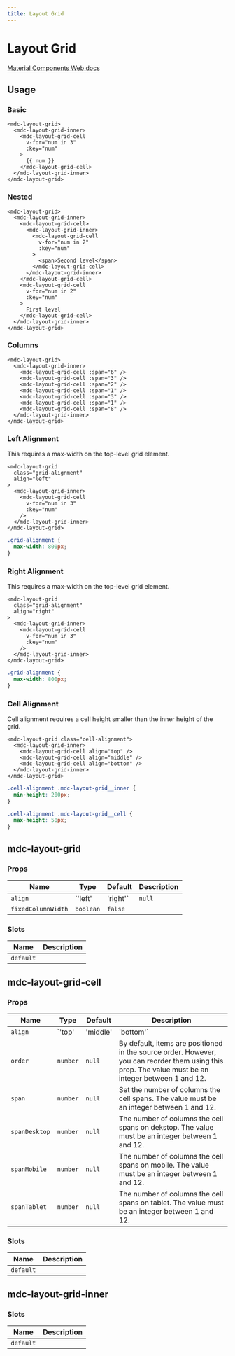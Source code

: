 ```yaml
---
title: Layout Grid
---
```


# Layout Grid

[Material Components Web docs](https://github.com/material-components/material-components-web/tree/v10.0.0/packages/mdc-layout-grid)

<v-layout-grid-demo1 />

## Usage

### Basic

```vue
<mdc-layout-grid>
  <mdc-layout-grid-inner>
    <mdc-layout-grid-cell
      v-for="num in 3"
      :key="num"
    >
      {{ num }}
    </mdc-layout-grid-cell>
  </mdc-layout-grid-inner>
</mdc-layout-grid>
```

### Nested

```vue
<mdc-layout-grid>
  <mdc-layout-grid-inner>
    <mdc-layout-grid-cell>
      <mdc-layout-grid-inner>
        <mdc-layout-grid-cell
          v-for="num in 2"
          :key="num"
        >
          <span>Second level</span>
        </mdc-layout-grid-cell>
      </mdc-layout-grid-inner>
    </mdc-layout-grid-cell>
    <mdc-layout-grid-cell
      v-for="num in 2"
      :key="num"
    >
      First level
    </mdc-layout-grid-cell>
  </mdc-layout-grid-inner>
</mdc-layout-grid>
```

### Columns

```vue
<mdc-layout-grid>
  <mdc-layout-grid-inner>
    <mdc-layout-grid-cell :span="6" />
    <mdc-layout-grid-cell :span="3" />
    <mdc-layout-grid-cell :span="2" />
    <mdc-layout-grid-cell :span="1" />
    <mdc-layout-grid-cell :span="3" />
    <mdc-layout-grid-cell :span="1" />
    <mdc-layout-grid-cell :span="8" />
  </mdc-layout-grid-inner>
</mdc-layout-grid>
```

### Left Alignment

This requires a max-width on the top-level grid element.

```vue
<mdc-layout-grid
  class="grid-alignment"
  align="left"
>
  <mdc-layout-grid-inner>
    <mdc-layout-grid-cell
      v-for="num in 3"
      :key="num"
    />
  </mdc-layout-grid-inner>
</mdc-layout-grid>
```

```css
.grid-alignment {
  max-width: 800px;
}
```

### Right Alignment

This requires a max-width on the top-level grid element.

```vue
<mdc-layout-grid
  class="grid-alignment"
  align="right"
>
  <mdc-layout-grid-inner>
    <mdc-layout-grid-cell
      v-for="num in 3"
      :key="num"
    />
  </mdc-layout-grid-inner>
</mdc-layout-grid>
```

```css
.grid-alignment {
  max-width: 800px;
}
```

### Cell Alignment

Cell alignment requires a cell height smaller than the inner height of the grid.

```vue
<mdc-layout-grid class="cell-alignment">
  <mdc-layout-grid-inner>
    <mdc-layout-grid-cell align="top" />
    <mdc-layout-grid-cell align="middle" />
    <mdc-layout-grid-cell align="bottom" />
  </mdc-layout-grid-inner>
</mdc-layout-grid>
```

```css
.cell-alignment .mdc-layout-grid__inner {
  min-height: 200px;
}

.cell-alignment .mdc-layout-grid__cell {
  max-height: 50px;
}
```

## mdc-layout-grid

### Props

| Name | Type | Default | Description |
| ---- | ---- | ------- | ----------- |
| `align` | `'left' | 'right'` | `null` |
| `fixedColumnWidth` | `boolean` | `false` |

### Slots

| Name | Description |
| ---- | ------------|
| `default` |

## mdc-layout-grid-cell

### Props

| Name | Type | Default | Description |
| ---- | ---- | ------- | ----------- |
| `align` | `'top' | 'middle' | 'bottom'` | `null` |
| `order` | `number` | `null` | By default, items are positioned in the source order. However, you can reorder them using this prop. The value must be an integer between 1 and 12. |
| `span` | `number` | `null` | Set the number of columns the cell spans. The value must be an integer between 1 and 12. |
| `spanDesktop` | `number` | `null` | The number of columns the cell spans on dekstop. The value must be an integer between 1 and 12. |
| `spanMobile` | `number` | `null` | The number of columns the cell spans on mobile. The value must be an integer between 1 and 12. |
| `spanTablet` | `number` | `null` | The number of columns the cell spans on tablet. The value must be an integer between 1 and 12. |

### Slots

| Name | Description |
| ---- | ------------|
| `default` |

## mdc-layout-grid-inner

### Slots

| Name | Description |
| ---- | ------------|
| `default` |
